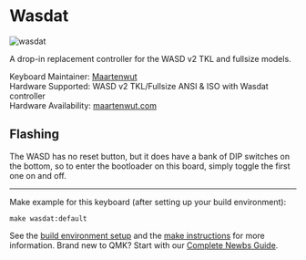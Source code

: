 # Wasdat

![wasdat](https://maartenwut.com/wp-content/uploads/2019/02/by72xkc5-600x600.jpg)

A drop-in replacement controller for the WASD v2 TKL and fullsize models.

Keyboard Maintainer: [Maartenwut](https://github.com/Maartenwut)  
Hardware Supported: WASD v2 TKL/Fullsize ANSI & ISO with Wasdat controller  
Hardware Availability: [maartenwut.com](https://maartenwut.com/product/wasdat/)

## Flashing

The WASD has no reset button, but it does have a bank of DIP switches on the bottom, so to enter the bootloader on this board, simply toggle the first one on and off.

---

Make example for this keyboard (after setting up your build environment):

    make wasdat:default

See the [build environment setup](https://docs.qmk.fm/#/getting_started_build_tools) and the [make instructions](https://docs.qmk.fm/#/getting_started_make_guide) for more information. Brand new to QMK? Start with our [Complete Newbs Guide](https://docs.qmk.fm/#/newbs).
